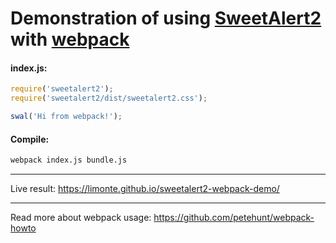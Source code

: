 # Demonstration of using [SweetAlert2](https://github.com/limonte/sweetalert2) with [webpack](https://webpack.github.io/)

#### index.js:
```js
require('sweetalert2');
require('sweetalert2/dist/sweetalert2.css');

swal('Hi from webpack!');
```

#### Compile:
```sh
webpack index.js bundle.js
```

---

Live result: https://limonte.github.io/sweetalert2-webpack-demo/

---

Read more about webpack usage: https://github.com/petehunt/webpack-howto

